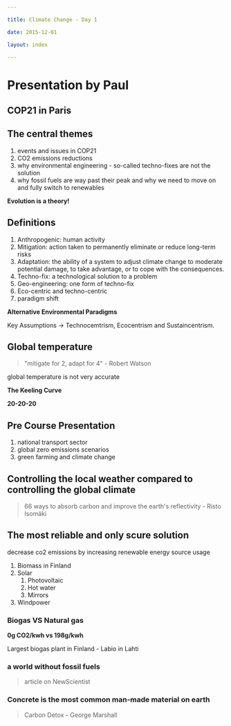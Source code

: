 ```yaml
---

title: Climate Change - Day 1

date: 2015-12-01

layout: index

---
```


# Presentation by Paul

## COP21 in Paris

## The central themes

1. events and issues in COP21
2. CO2 emissions reductions
3. why environmental engineering - so-called techno-fixes are not the solution
4. why fossil fuels are way past their peak and why we need to move on and fully switch to renewables

**Evolution is a theory!**

## Definitions

1. Anthropogenic: human activity
2. Mitigation: action taken to permanently eliminate or reduce long-term risks
3. Adaptation: the ability of a system to adjust climate change to moderate potential damage, to take advantage, or to cope with the consequences.
4. Techno-fix: a technological solution to a problem
5. Geo-engineering: one form of techno-fix
6. Eco-centric and techno-centric
7. paradigm shift

**Alternative Environmental Paradigms**

Key Assumptions -> Technocemtrism, Ecocentrism and Sustaincentrism.

## Global temperature

> "mitigate for 2, adapt for 4" - Robert Watson 

global temperature is not very accurate

**The Keeling Curve**

**20-20-20**

## Pre Course Presentation

1. national transport sector
2. global zero emissions scenarios
3. green farming and climate change

## Controlling the local weather compared to controlling the global climate


> 66 ways to absorb carbon and improve the earth's reflectivity - Risto Isomäki


## The most reliable and only scure solution

decrease co2 emissions by increasing renewable energy source usage

1. Biomass in Finland
2. Solar
	1. Photovoltaic
	2. Hot water
	3. Mirrors	
3. Windpower

### Biogas VS Natural gas

**0g CO2/kwh vs 198g/kwh**

Largest biogas plant in Finland - Labio in Lahti

### a world without fossil fuels

> article on NewScientist

### Concrete is the most common man-made material on earth

> Carbon Detox - George Marshall

